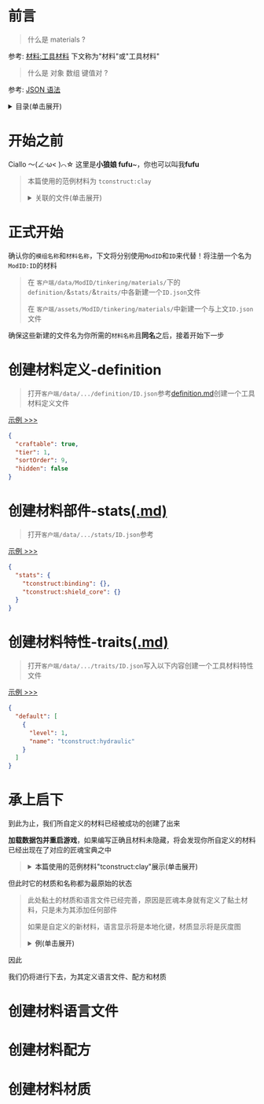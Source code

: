 # 前言

> 什么是 materials ?

参考: [材料:工具材料](https://www.mcmod.cn/item/list/3725-1-1016623.html) 下文称为"材料"或"工具材料"

> 什么是 对象 数组 键值对 ?

参考: [JSON 语法](https://www.runoob.com/json/json-syntax.html)

<details>

<summary>目录(单击展开)</summary>
    <ol>
        <li><a href=#前言>前言</a></li>
        <li><a href=#开始之前>开始之前</a></li>
        <li><a href=#正式开始>正式开始</a></li>
        <li><a href=#创建材料定义-definitionmd>创建材料定义-definition</a></li>
        <li><a href=#创建材料部件-statsmd>创建材料部件-stats</a></li>
        <li><a href=#创建材料特性-traitsmd>创建材料特性-traits</a></li>
    </ol>

</details>

# 开始之前

Ciallo ～(∠·ω< )⌒☆ 这里是**小狼娘 fufu**~，你也可以叫我**fufu**

> 本篇使用的范例材料为 `tconstruct:clay`
>
> <details>
>
> <summary>关联的文件(单击展开)</summary>
>
> <ol>
>    <li><a href=../Packs/data/tconstruct/tinkering/materials/definition/clay.json> 定义(definition) </a></li>
> </ol>
>
> </details>

# 正式开始

确认你的`模组名称`和`材料名称`，下文将分别使用`ModID`和`ID`来代替！将注册一个名为`ModID:ID`的材料

> 在 `客户端/data/ModID/tinkering/materials/`下的`definition/`&`stats/`&`traits/`中各新建一个`ID.json`文件
>
> 在 `客户端/assets/ModID/tinkering/materials/`中新建一个与上文`ID.json`文件

确保这些新建的文件名为你所需的`材料名称`且**同名**之后，接着开始下一步

# 创建材料定义-**definition**

> 打开`客户端/data/.../definition/ID.json`参考[definition.md](./Materials/definition.md)创建一个工具材料定义文件

[示例 >>>](../Packs/data/tconstruct/tinkering/materials/definition/clay.json)

```json
{
  "craftable": true,
  "tier": 1,
  "sortOrder": 9,
  "hidden": false
}
```

# 创建材料部件-**stats**[(.md)](./Materials/stats.md)

> 打开`客户端/data/.../stats/ID.json`参考

[示例 >>>](../Packs/data/tconstruct/tinkering/materials/stats/clay.json)

```json
{
  "stats": {
    "tconstruct:binding": {},
    "tconstruct:shield_core": {}
  }
}
```

# 创建材料特性-**traits**[(.md)](./Materials/traits.md)

> 打开`客户端/data/.../traits/ID.json`写入以下内容创建一个工具材料特性文件

[示例 >>>](../Packs/data/tconstruct/tinkering/materials/traits/clay.json)

```json
{
  "default": [
    {
      "level": 1,
      "name": "tconstruct:hydraulic"
    }
  ]
}
```

# 承上启下

到此为止，我们所自定义的材料已经被成功的创建了出来

**加载数据包并重启游戏**，如果编写正确且材料未隐藏，将会发现你所自定义的材料已经出现在了对应的匠魂宝典之中

> <details>
>
> <summary><a>本篇使用的范例材料"tconstruct:clay"展示(单击展开)</a></summary>
>
> > defintion/clay.json 定义的材料等级和目录位置
>
> ![](../assets/images/custom-materials-7-0.png)
>
> > stats/clay.json 定义的部件与 traits/clay.json 定义的特性
>
> ![](../assets/images/custom-materials-7-1.png)
>
> ![](../assets/images/custom-materials-7-2.png)
>
> </details>

但此时它的材质和名称都为最原始的状态

> 此处黏土的材质和语言文件已经完善，原因是匠魂本身就有定义了黏土材料，只是未为其添加任何部件
>
> 如果是自定义的新材料，语言显示将是本地化键，材质显示将是灰度图
>
> <details>
>
> <summary><a>例(单击展开)</a></summary>
>
> ![](../assets/images/custom-materials-7-3.png)
>
> </details>

因此

我们仍将进行下去，为其定义语言文件、配方和材质

# 创建材料语言文件

# 创建材料配方

# 创建材料材质
